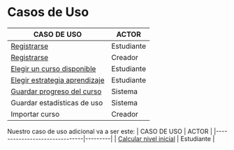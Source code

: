# Casos de Uso

| CASO DE USO                   | ACTOR   |
|-------------------------------|---------|
| [Registrarse](./CasoUsoRegistrarEstudiante.md)                  | Estudiante | 
| [Registrarse](./CasoUsoRegistrarCreador.md)                  | Creador    |
| [Elegir un curso disponible](./CasoUsoElegirCurso.md)    | Estudiante |
| [Elegir estrategia aprendizaje](./CasoUsoElegirEstrategia.md) | Estudiante |
| [Guardar progreso del curso](./CasoUsoGuardarProgreso.md)    | Sistema |
| Guardar estadísticas de uso   | Sistema |
| Importar curso                   | Creador |




Nuestro caso de uso adicional va a ser este:
| CASO DE USO                   | ACTOR   |
|-------------------------------|---------|
| [Calcular nivel inicial](./CasoUsoNivelInicial.md)         | Estudiante |

